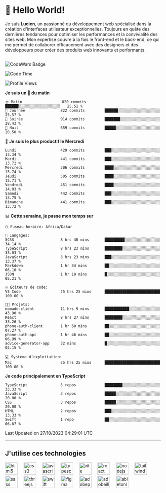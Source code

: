 # 👋 Hello World!

Je suis **Lucien**, un passionné du développement web spécialisé dans la création d'interfaces utilisateur exceptionnelles. Toujours en quête des dernières tendances pour optimiser les performances et la convivialité des sites web. Mon expertise couvre à la fois le front-end et le back-end, ce qui me permet de collaborer efficacement avec des designers et des développeurs pour créer des produits web innovants et performants.

##

![CodeWars Badge](https://www.codewars.com/users/xyhomi3/badges/small)

<!--START_SECTION:waka-->
![Code Time](http://img.shields.io/badge/Code%20Time-148%20hrs%204%20mins-blue)

![Profile Views](http://img.shields.io/badge/Vues%20du%20profil-1-blue)

**Je suis un 🐤 du matin** 

```text
🌞 Matin                  820 commits         ██████░░░░░░░░░░░░░░░░░░░   25.51 % 
🌆 Journée                822 commits         ██████░░░░░░░░░░░░░░░░░░░   25.57 % 
🌃 Soirée                 914 commits         ███████░░░░░░░░░░░░░░░░░░   28.43 % 
🌙 Nuit                   659 commits         █████░░░░░░░░░░░░░░░░░░░░   20.50 % 
```
📅 **Je suis le plus productif le Mercredi** 

```text
Lundi                    429 commits         ███░░░░░░░░░░░░░░░░░░░░░░   13.34 % 
Mardi                    441 commits         ███░░░░░░░░░░░░░░░░░░░░░░   13.72 % 
Mercredi                 506 commits         ████░░░░░░░░░░░░░░░░░░░░░   15.74 % 
Jeudi                    505 commits         ████░░░░░░░░░░░░░░░░░░░░░   15.71 % 
Vendredi                 451 commits         ████░░░░░░░░░░░░░░░░░░░░░   14.03 % 
Samedi                   442 commits         ███░░░░░░░░░░░░░░░░░░░░░░   13.75 % 
Dimanche                 441 commits         ███░░░░░░░░░░░░░░░░░░░░░░   13.72 % 
```


📊 **Cette semaine, je passe mon temps sur** 

```text
🕑︎ Fuseau horaire: Africa/Dakar

💬 Langages: 
SCSS                     8 hrs 40 mins       █████████░░░░░░░░░░░░░░░░   34.14 % 
TypeScript               8 hrs 23 mins       ████████░░░░░░░░░░░░░░░░░   33.03 % 
JavaScript               3 hrs 23 mins       ███░░░░░░░░░░░░░░░░░░░░░░   13.37 % 
Markdown                 1 hr 34 mins        ██░░░░░░░░░░░░░░░░░░░░░░░   06.16 % 
JSON                     1 hr 19 mins        █░░░░░░░░░░░░░░░░░░░░░░░░   05.21 % 

🔥 Éditeurs de code: 
VS Code                  25 hrs 25 mins      █████████████████████████   100.00 % 

🐱‍💻 Projets: 
nomade-client            11 hrs 9 mins       ███████████░░░░░░░░░░░░░░   43.90 % 
React                    8 hrs 27 mins       ████████░░░░░░░░░░░░░░░░░   33.26 % 
phone-auth-client        1 hr 50 mins        ██░░░░░░░░░░░░░░░░░░░░░░░   07.27 % 
phone-auth-api           1 hr 46 mins        ██░░░░░░░░░░░░░░░░░░░░░░░   06.99 % 
advice-generator-app     32 mins             █░░░░░░░░░░░░░░░░░░░░░░░░   02.15 % 

💻 Système d'exploitation: 
Mac                      25 hrs 25 mins      █████████████████████████   100.00 % 
```

**Je code principalement en TypeScript** 

```text
TypeScript               5 repos             ████████░░░░░░░░░░░░░░░░░   33.33 % 
JavaScript               3 repos             █████░░░░░░░░░░░░░░░░░░░░   20.00 % 
CSS                      3 repos             █████░░░░░░░░░░░░░░░░░░░░   20.00 % 
HTML                     2 repos             ███░░░░░░░░░░░░░░░░░░░░░░   13.33 % 
Swift                    1 repo              ██░░░░░░░░░░░░░░░░░░░░░░░   06.67 % 
```




 Last Updated on 27/10/2023 04:29:01 UTC
<!--END_SECTION:waka-->
---

## J'utilise ces technologies

<div align="left">
  <img src="https://skillicons.dev/icons?i=html" height="40" alt="html5 logo"  />
  <img width="12" />
  <img src="https://skillicons.dev/icons?i=css" height="40" alt="css3 logo"  />
  <img width="12" />
  <img src="https://skillicons.dev/icons?i=js" height="40" alt="javascript logo"  />
  <img width="12" />
  <img src="https://skillicons.dev/icons?i=ts" height="40" alt="typescript logo"  />
  <img width="12" />
  <img src="https://skillicons.dev/icons?i=vite" height="40" alt="vite logo"  />
  <img width="12" />
  <img src="https://skillicons.dev/icons?i=react" height="40" alt="react logo"  />
  <img width="12" />
  <img src="https://cdn.jsdelivr.net/gh/devicons/devicon/icons/nodejs/nodejs-original.svg" height="40" alt="nodejs logo"  />
  <img width="12" />
  <img src="https://skillicons.dev/icons?i=tailwind" height="40" alt="tailwindcss logo"  />
  <img width="12" />
  <img src="https://skillicons.dev/icons?i=sass" height="40" alt="sass logo"  />
  <img width="12" />
  <img src="https://skillicons.dev/icons?i=threejs" height="40" alt="threejs logo"  />
  <img width="12" />
  <img src="https://skillicons.dev/icons?i=swift" height="40" alt="swift logo"  />
  <img width="12" />
  <img src="https://skillicons.dev/icons?i=figma" height="40" alt="figma logo"  />
  <img width="12" />
  <img src="https://skillicons.dev/icons?i=ps" height="40" alt="adobephotoshop logo"  />
  <img width="12" />
  <img src="https://skillicons.dev/icons?i=ai" height="40" alt="adobeillustrator logo"  />
  <img width="12" />
  <img src="https://skillicons.dev/icons?i=ableton" height="40" alt="abletonlive logo"  />
</div>



